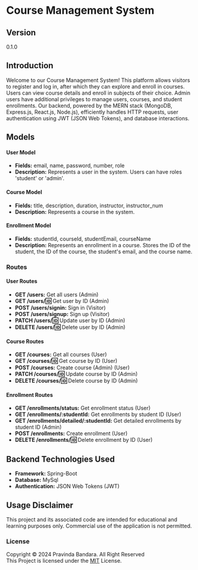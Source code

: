 # Course Management System

## Version
0.1.0

## Introduction

Welcome to our Course Management System! This platform allows visitors to register and log in, after which they can explore and enroll in courses. Users can view course details and enroll in subjects of their choice. Admin users have additional privileges to manage users, courses, and student enrollments. Our backend, powered by the MERN stack (MongoDB, Express.js, React.js, Node.js), efficiently handles HTTP requests, user authentication using JWT (JSON Web Tokens), and database interactions.



## Models
#### User Model
- **Fields:** email, name, password, number, role
- **Description:** Represents a user in the system. Users can have roles 'student' or 'admin'.
#### Course Model
- **Fields:** title, description, duration, instructor, instructor_num
- **Description:** Represents a course in the system.
#### Enrollment Model
- **Fields:** studentId, courseId, studentEmail, courseName
- **Description:** Represents an enrollment in a course. Stores the ID of the student, the ID of the course, the student's email, and the course name.



### Routes
#### User Routes
- **GET /users:** Get all users (Admin)
- **GET /users/:id:** Get user by ID (Admin)
- **POST /users/signin:** Sign in (Visitor)
- **POST /users/signup:** Sign up (Visitor)
- **PATCH /users/:id:** Update user by ID (Admin)
- **DELETE /users/:id:** Delete user by ID (Admin)

#### Course Routes
- **GET /courses:** Get all courses (User)
- **GET /courses/:id:** Get course by ID (User)
- **POST /courses:** Create course (Admin) (User)
- **PATCH /courses/:id:** Update course by ID (Admin)
- **DELETE /courses/:id:** Delete course by ID (Admin)

#### Enrollment Routes
- **GET /enrollments/status:** Get enrollment status (User)
- **GET /enrollments/:studentId:** Get enrollments by student ID (User)
- **GET /enrollments/detailed/:studentId:** Get detailed enrollments by student ID (Admin)
- **POST /enrollments:** Create enrollment  (User)
- **DELETE /enrollments/:id:** Delete enrollment by ID (User)

## Backend Technologies Used
- **Framework:** Spring-Boot
- **Database:** MySql
- **Authentication:** JSON Web Tokens (JWT)

## Usage Disclaimer

This project and its associated code are intended for educational and learning purposes only. Commercial use of the application is not permitted.


### License
Copyright &copy; 2024 Pravinda Bandara. All Right Reserved <br>
This Project is licensed under the [MIT](LICENSE.txt) License.


